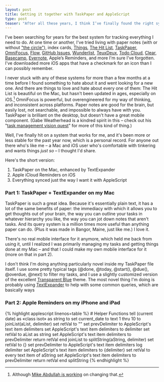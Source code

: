```yaml
---
layout: post
title: Getting it together with TaskPaper and AppleScript
type: post
teaser: "After all these years, I think I’ve finally found the right system for tracking my tasks. Here’s what I’m doing."
---
```

I've been searching for years for the best system for tracking everything I need to do. At one time or another, I've tried living with paper notes (with or without ["the circle"][circle]), index cards, [Things][], [The&nbsp;Hit&nbsp;List][hit], [TaskPaper][], [OmniFocus][], [Flow][], [GitHub Issues][], [Wunderlist][], [TeuxDeux][], [Todo&nbsp;Cloud][tdc], [Clear][], [Basecamp][], [Evernote][], Apple’s Reminders, and more I'm sure I've forgotten. I've downloaded more iOS apps that have a checkmark for an icon than I can possibly remember.

I never stuck with any of these systems for more than a few months at a time before I found something to hate about it and went looking for a new one. And there are things to love and hate about every one of them: The Hit List is beautiful on the Mac, but hasn't been updated in ages, especially on iOS.[^1] OmniFocus is powerful, but overengineered for my way of thinking, and inconsistent across platforms. Paper notes are good for the brain, but easily lost, not searchable, and impossible to always have with you. TaskPaper is brilliant on the desktop, but doesn't have a great mobile component. (Gabe Weatherhead is a kindred spirit in this – check out his "[task management vision quest](http://www.macdrifter.com/2012/12/a-task-management-vision-quest.html)" for more of this kind of thing.)

[^1]: Although [Mike Abdullah is working](http://mikeabdullah.net/thl-ios7-diary-1-storyboard-merging.html) on changing that.

Well, I've finally hit on a system that works for me, and it's been more or less stable for the past year now, which is a personal record. For anyone out there who's like me – a Mac and iOS user who's comfortable with tinkering and wants things _just so_ – I thought I'd share.

Here's the short version:

1. TaskPaper on the Mac, enhanced by TextExpander
2. Apple iCloud Reminders on iOS
3. Everything synced just the way I want it with AppleScript

### Part 1: TaskPaper + TextExpander on my Mac

TaskPaper is such a great idea. Because it's essentially plain text, it has a lot of the same benefits of paper: the immediacy with which it allows you to get thoughts out of your brain, the way you can outline your tasks in whatever hierarchy you like, the way you can jot down notes that aren't tasks. And its query system is a million times more useful than anything paper can do. (Plus it was made in Bangor, Maine, just like me.) I love it.

There's no real mobile interface for it anymore, which held me back from using it, until I realized I was primarily managing my tasks and getting things done at my Mac – and that I could make my own mobile interface for it (more on that in part 2).

I don't think I'm doing anything particularly novel inside my TaskPaper file itself. I use some pretty typical tags (@done, @today, @start(), @due(), @overdue, @next) to filter my tasks, and I use a slightly customized version of the excellent [Transparent Blue][tb] theme. The most novel thing I'm doing is probably using [TextExpander][] to help with some common queries, which are basically ways 

### Part 2: Apple Reminders on my iPhone and iPad

<div class="highlighttablewrap">
{% highlight applescript linenos=table %}
# Helper Functions
tell (current date) as «class isot» as string to set current_date to text 1 thru 10
to joinList(aList, delimiter)
  set retVal to ""
  set prevDelimiter to AppleScript's text item delimiters
  set AppleScript's text item delimiters to delimiter
  set retVal to aList as string
  set AppleScript's text item delimiters to prevDelimiter
  return retVal
end joinList
to splitString(aString, delimiter)
  set retVal to {}
  set prevDelimiter to AppleScript's text item delimiters
  log delimiter
  set AppleScript's text item delimiters to {delimiter}
  set retVal to every text item of aString
  set AppleScript's text item delimiters to prevDelimiter
  return retVal
end splitString
{% endhighlight %}
</div>



[circle]: http://font.is/the-circle-a-simple-todo-system-to-get-more-things-done/
[Things]: https://culturedcode.com/things/
[hit]: http://www.karelia.com/products/the-hit-list/mac.html
[TaskPaper]: http://www.hogbaysoftware.com/products/taskpaper
[OmniFocus]: https://www.omnigroup.com/omnifocus
[Flow]: http://www.getflow.com/
[GitHub Issues]: http://github.com/features
[Wunderlist]: http://wunderlist.com
[TeuxDeux]: https://teuxdeux.com/
[tdc]: http://www.appigo.com/todo-cloud-collaborative-to-do-app-service.html
[Clear]: http://realmacsoftware.com/clear
[Basecamp]: http://basecamp.com/
[Evernote]: http://evernote.com
[TextExpander]: http://textexpander.com
[tpqueries]: http://www.macdrifter.com/2014/02/the-taskpaper-rd-notebook.html
[tb]: https://github.com/dataduke/mac-taskpaper/blob/master/Themes/Transparent%20Blue.taskpapertheme